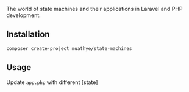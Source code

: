The world of state machines and their applications in Laravel and PHP development.

## Installation

```sh
composer create-project muathye/state-machines
```

## Usage

Update `app.php` with different [state]

